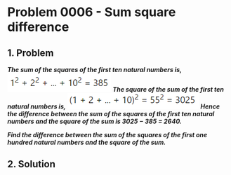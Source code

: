 # Problem 0006 - Sum square difference
## 1. Problem
___The sum of the squares of the first ten natural numbers is,___
![problem_1](../img/p0006/p0006_problem1.PNG)
___The square of the sum of the first ten natural numbers is,___
![problem_2](../img/p0006/p0006_problem2.PNG)
___Hence the difference between the sum of the squares of the first ten natural numbers and the square of the sum is 3025 − 385 = 2640.___

___Find the difference between the sum of the squares of the first one hundred natural numbers and the square of the sum.___

## 2. Solution